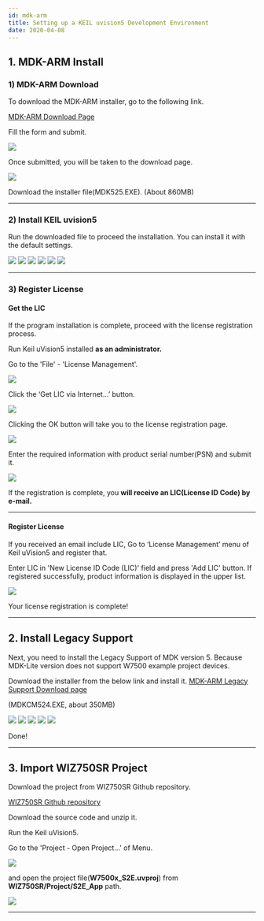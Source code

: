 ```yaml
---
id: mdk-arm
title: Setting up a KEIL uvision5 Development Environment
date: 2020-04-08
---
```


## 1\. MDK-ARM Install

### 1\) MDK-ARM Download

To download the MDK-ARM installer, go to the following link.

[MDK-ARM Download Page](https://www.keil.com/demo/eval/arm.htm)

Fill the form and submit.

![](/img/products/wiz750sr/developers/mdk-arm/1-mdk_arm.png)

Once submitted, you will be taken to the download page.

![](/img/products/wiz750sr/developers/mdk-arm/1-download.png)

Download the installer file(MDK525.EXE). (About 860MB)

-----

### 2\) Install KEIL uvision5

Run the downloaded file to proceed the installation. You can install it
with the default settings.

![](/img/products/wiz750sr/developers/mdk-arm/keil_install-01.png)
![](/img/products/wiz750sr/developers/mdk-arm/keil_install-02.png)
![](/img/products/wiz750sr/developers/mdk-arm/keil_install-03.png)
![](/img/products/wiz750sr/developers/mdk-arm/keil_install-04.png)
![](/img/products/wiz750sr/developers/mdk-arm/keil_install-05.png)
![](/img/products/wiz750sr/developers/mdk-arm/keil_install-fin.png)

-----

### 3\) Register License

#### Get the LIC

If the program installation is complete, proceed with the license
registration process.

Run Keil uVision5 installed <span class="underline">**as an
administrator.**</span>

Go to the 'File' - 'License Management'.

![](/img/products/wiz750sr/developers/mdk-arm/license-00.png)

Click the ‘Get LIC via Internet...’ button.

![](/img/products/wiz750sr/developers/mdk-arm/license-01.png)

Clicking the OK button will take you to the license registration page.

![](/img/products/wiz750sr/developers/mdk-arm/license-02.png)

Enter the required information with product serial number(PSN) and
submit it.

![](/img/products/wiz750sr/developers/mdk-arm/license_psn.png)

If the registration is complete, you **will receive an LIC(License ID
Code) by e-mail.**

-----

#### Register License

If you received an email include LIC, Go to ‘License Management’ menu of
Keil uVision5 and register that.

Enter LIC in 'New License ID Code (LIC)' field and press 'Add LIC'
button. If registered successfully, product information is displayed in
the upper list.

![](/img/products/wiz750sr/developers/mdk-arm/resiger_final.png)

Your license registration is complete\!

-----

## 2\. Install Legacy Support

Next, you need to install the Legacy Support of MDK version 5. Because
MDK-Lite version does not support W7500 example project devices.

Download the installer from the below link and install it. [MDK-ARM
Legacy Support Download page](http://www2.keil.com/mdk5/legacy)

(MDKCM524.EXE, about 350MB)

![](/img/products/wiz750sr/developers/mdk-arm/legacy-01.png)
![](/img/products/wiz750sr/developers/mdk-arm/legacy-02.png)
![](/img/products/wiz750sr/developers/mdk-arm/legacy-03.png)
![](/img/products/wiz750sr/developers/mdk-arm/legacy-04.png)
![](/img/products/wiz750sr/developers/mdk-arm/legacy-05.png)

Done\!

-----

## 3\. Import WIZ750SR Project

Download the project from WIZ750SR Github repository.

[WIZ750SR Github repository](https://github.com/Wiznet/WIZ750SR/releases)

Download the source code and unzip it.

Run the Keil uVision5.

Go to the 'Project - Open Project...' of Menu.

![](/img/products/wiz750sr/developers/mdk-arm/open_project.png)

and open the project file(**W7500x\_S2E.uvproj**) from
**WIZ750SR/Project/S2E\_App** path.

![](/img/products/wiz750sr/developers/mdk-arm/project_path.png)

-----